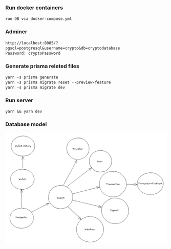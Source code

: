### Run docker containers

```
run DB via docker-compose.yml
```

### Adminer

```
http://localhost:8085/?pgsql=postgresql&username=crypto&db=cryptodatabase
Password: cryptoPassword
```

### Generate prisma releted files

```
yarn -s prisma generate
yarn -s prisma migrate reset --preview-feature
yarn -s prisma migrate dev
```

### Run server

```
yarn && yarn dev
```

### Database model

![DB model](./docs/database.png)
